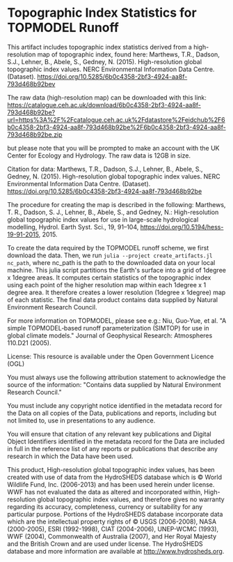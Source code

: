# Topographic Index Statistics for TOPMODEL Runoff
This artifact includes topographic index statistics derived from a high-resolution map of topographic index, found here:
Marthews, T.R., Dadson, S.J., Lehner, B., Abele, S., Gedney, N. (2015). High-resolution global topographic index values. NERC Environmental Information Data Centre. (Dataset). https://doi.org/10.5285/6b0c4358-2bf3-4924-aa8f-793d468b92bev

The raw data (high-resolution map) can be downloaded with this link: https://catalogue.ceh.ac.uk/download/6b0c4358-2bf3-4924-aa8f-793d468b92be?url=https%3A%2F%2Fcatalogue.ceh.ac.uk%2Fdatastore%2Feidchub%2F6b0c4358-2bf3-4924-aa8f-793d468b92be%2F6b0c4358-2bf3-4924-aa8f-793d468b92be.zip

but please note that you will be prompted to make an account with the UK Center for Ecology and Hydrology. The raw data is 12GB in size.

Citation for data:
Marthews, T.R., Dadson, S.J., Lehner, B., Abele, S., Gedney, N. (2015). High-resolution global topographic index values. NERC Environmental Information Data Centre. (Dataset). https://doi.org/10.5285/6b0c4358-2bf3-4924-aa8f-793d468b92be

The procedure for creating the map is described in the following:
 Marthews, T. R., Dadson, S. J., Lehner, B., Abele, S., and Gedney, N.: High-resolution global topographic index values for use in large-scale hydrological modelling, Hydrol. Earth Syst. Sci., 19, 91–104, https://doi.org/10.5194/hess-19-91-2015, 2015.

To create the data required by the TOPMODEL runoff scheme, we first download the data. Then, we run
`julia --project create_artifacts.jl nc_path`, where nc_path is the path to the downloaded data on your local machine.
This julia script partitions the Earth's surface into a grid of 1degree x 1degree areas. It computes
certain statistics of the topographic index using each point of the higher resolution map within each
1degree x  1 degree area. It therefore creates a
lower resolution (1degree x 1degree) map of each statistic. The final data product contains
data supplied by Natural Environment Research Council.

For more information on TOPMODEL, please see e.g.: Niu, Guo‐Yue, et al. "A simple TOPMODEL‐based runoff parameterization (SIMTOP) for use in global climate models." Journal of Geophysical Research: Atmospheres 110.D21 (2005).

License:
This resource is available under the Open Government Licence (OGL)

You must always use the following attribution statement to acknowledge the source of the information: "Contains data supplied by Natural Environment Research Council."

You must include any copyright notice identified in the metadata record for the Data on all copies of the Data, publications and reports, including but not limited to, use in presentations to any audience.

You will ensure that citation of any relevant key publications and Digital Object Identifiers identified in the metadata record for the Data are included in full in the reference list of any reports or publications that describe any research in which the Data have been used.

This product, High-resolution global topographic index values, has been created with use of data from the HydroSHEDS database which is © World Wildlife Fund, Inc. (2006-2013) and has been used herein under license. WWF has not evaluated the data as altered and incorporated within, High-resolution global topographic index values, and therefore gives no warranty regarding its accuracy, completeness, currency or suitability for any particular purpose. Portions of the HydroSHEDS database incorporate data which are the intellectual property rights of © USGS (2006-2008), NASA (2000-2005), ESRI (1992-1998), CIAT (2004-2006), UNEP-WCMC (1993), WWF (2004), Commonwealth of Australia (2007), and Her Royal Majesty and the British Crown and are used under license. The HydroSHEDS database and more information are available at http://www.hydrosheds.org.
